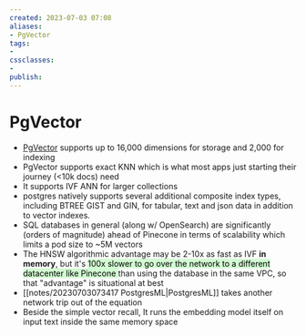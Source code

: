 ```yaml
---
created: 2023-07-03 07:08
aliases: 
- PgVector
tags:
- 
cssclasses:
- 
publish:
---
```


<!-- 
tags: 
-->

<!--internal
parent:: [[]]
child:: [[]]
related:: [[]]
-->

<!--external
- [ ] []()
-->

# PgVector

- [PgVector](https://github.com/pgvector/pgvector) supports up to 16,000 dimensions for storage and 2,000 for indexing
- PgVector supports exact KNN which is what most apps just starting their journey (<10k docs) need
- It supports IVF ANN for larger collections
- postgres natively supports several additional composite index types, including BTREE GIST and GIN, for tabular, text and json data in addition to vector indexes.
- SQL databases in general (along w/ OpenSearch) are significantly (orders of magnitude) ahead of Pinecone in terms of scalability which limits a pod size to ~5M vectors
- The HNSW algorithmic advantage may be 2-10x as fast as IVF __in memory__, but it's <mark style="background: #BBFABBA6;">100x slower to go over the network to a different datacenter like Pinecone </mark>than using the database in the same VPC, so that "advantage" is situational at best
- [[notes/20230703073417 PostgresML|PostgresML]] takes another network trip out of the equation
- Beside the simple vector recall, It runs the embedding model itself on input text inside the same memory space